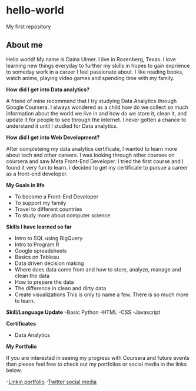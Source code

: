 # hello-world
My first repository
## About me
Hello world! My name is Daina Ulmer. I live in Rosenberg, Texas. I love learning new things everyday to further my skills in hopes to gain exprience to someday work in a career I feel passionate about. I like reading books, watch anime, playing video games and spending time with my family.

**How did I get into Data analytics?**

A friend of mine recommend that I try studying Data Analytics through Google Coursera. I always wondered as a child how do we collect so much information about the world we live in and how do we store it, clean it, and update it for people to see through the internet. I never gotten a chance to understand it until I studied for Data analytics.

**How did I get into Web Development?** 

After completeing my data analytics certificate, I wanted to learn more about tech and other careers. I was looking through other courses on coursera and saw Meta Front-End Developer. I tried the first course and I found it very fun to learn. I decided to get my certificate to pursue a career as a front-end developer.

**My Goals in life** 
- To become a Front-End Developer
- To support my family
- Travel to different countries
- To study more about computer science

**Skills I have learned so far**
- Intro to SQL using BigQuery
- Intro to Program R
- Google spreadsheets
- Basics on Tableau
- Data driven decision making
- Where does data come from and how to store, analyze, manage and clean the data
- How to prepare the data
- The difference in clean and dirty data
- Create visualizations 
This is only to name a few. There is so much more to learn.

**Skill/Language Update**
-Basic Python
-HTML
-CSS
-Javascript

**Certificates**
- Data Analytics

**My Portfolio**

If you are interested in seeing my progress with Coursera and future events than please feel free to check out my portfolios or social media in the links below.

-[Linkin portfolio](https://www.linkedin.com/public-profile/settings?trk=d_flagship3_profile_self_view_public_profile)
-[Twitter social media](https://twitter.com/Daina_Ulmer)
